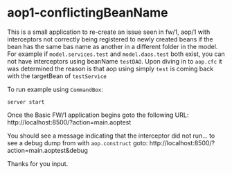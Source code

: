# aop1-conflictingBeanName

This is a small application to re-create an issue seen in fw/1, aop/1 with interceptors not correctly being registered to newly created beans if the bean has the same bas name as another in a different folder in the model. For example if `model.services.test` and `model.daos.test` both exist, you can not have interceptors using beanName `testDAO`. Upon diving in to `aop.cfc` it was determined the reason is that aop using simply `test` is coming back with the targetBean of `testService`

To run example using `CommandBox`:

	server start

Once the Basic FW/1 application begins goto the following URL: http://localhost:8500/?action=main.aoptest

You should see a message indicating that the interceptor did not run... to see a debug dump from with `aop.construct` goto: http://localhost:8500/?action=main.aoptest&debug


Thanks for you input.